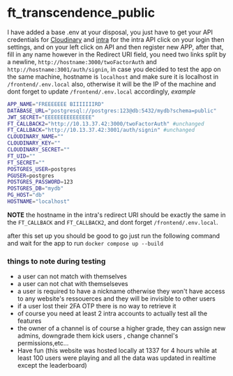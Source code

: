 # ft_transcendence_public
I have added a base .env at your disposal, you just have to get your API credentials for [Cloudinary](https://cloudinary.com/) and [intra](intra.42.fr)
for the intra API click on your login then settings, and on your left click on API and then register new APP, after that, fill in any name however in the Redirect URI field, you need two links split by a newline, `http://hostname:3000/twoFactorAuth` and `http://hostname:3001/auth/signin`, in case you decided to test the app on the same machine, hostname is `localhost` and make sure it is localhost in `/frontend/.env.local` also, otherwise it will be the IP of the machine and dont forget to update `/frontend/.env.local` accordingly,
*example*
```sh
APP_NAME="FREEEEEEE BIIIIIIIRD"
DATABASE_URL="postgresql://postgres:123@db:5432/mydb?schema=public"
JWT_SECRET="EEEEEEEEEEEEEEE"
FT_CALLBACK2="http://10.13.37.42:3000/twoFactorAuth" #unchanged
FT_CALLBACK="http://10.13.37.42:3001/auth/signin" #unchanged
CLOUDINARY_NAME=""
CLOUDINARY_KEY=""
CLOUDINARY_SECRET=""
FT_UID=""
FT_SECRET=""
POSTGRES_USER=postgres
PGUSER=postgres
POSTGRES_PASSWORD=123
POSTGRES_DB="mydb"
PG_HOST="db"
HOSTNAME="localhost"
```
**NOTE**
  the hostname in the intra's redirect URI should be exactly the same in the `FT_CALLBACK` and `FT_CALLBACK2`, and dont forget `/frontend/.env.local`.

after this set up you should be good to go just run the following command and wait for the app to run
`docker compose up --build`

### things to note during testing
* a user can not match with themselves
* a user can not chat with themselseves
* a user is required to have a nickname otherwise they won't have access to any website's ressouerces and they will be invisible to other users
* if a user lost their 2FA OTP there is no way to retrieve it
* of course you need at least 2 intra accounts to actually test all the features
* the owner of a channel is of course a higher grade, they can assign new admins, downgrade them kick users , change channel's permissions,etc...
* Have fun (this website was hosted locally at 1337 for 4 hours while at least 100 users were playing and all the data was updated in realtime except the leaderboard)
